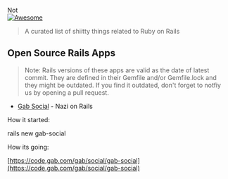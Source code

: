 Not  
[![Awesome](https://cdn.combinatronics.com/sindresorhus/awesome/d7305f38d29fed78fa85652e3a63e154dd8e8829/media/badge.svg)](https://github.com/sindresorhus/awesome) 

> A curated list of shiitty things related to Ruby on Rails

## Open Source Rails Apps

> Note: Rails versions of these apps are valid as the date of latest commit. They are defined in their Gemfile and/or Gemfile.lock and they might be outdated. If you find it outdated, don't forget to notfiy us by opening a pull request.

- [Gab Social](https://gab.com/) - Nazi on Rails

How it started:

rails new gab-social

How its going:

[https://code.gab.com/gab/social/gab-social](https://code.gab.com/gab/social/gab-social)
